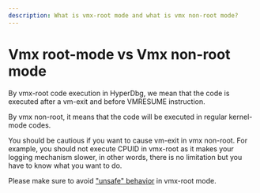 ```yaml
---
description: What is vmx-root mode and what is vmx non-root mode?
---
```


# Vmx root-mode vs Vmx non-root mode

By vmx-root code execution in HyperDbg, we mean that the code is executed after a vm-exit and before VMRESUME instruction.

By vmx non-root, it means that the code will be executed in regular kernel-mode codes.

You should be cautious if you want to cause vm-exit in vmx non-root. For example, you should not execute CPUID in vmx-root as it makes your logging mechanism slower, in other words, there is no limitation but you have to know what you want to do.

Please make sure to avoid ["unsafe" behavior](https://docs.hyperdbg.com/tips-and-tricks/considerations/the-unsafe-behavior) in vmx-root mode.

